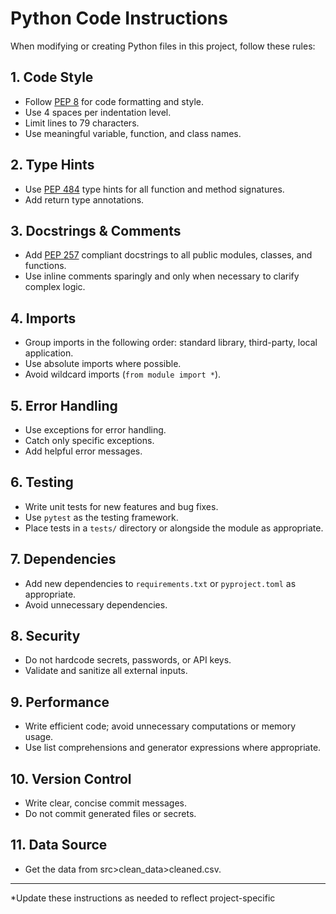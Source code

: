 # Python Code Instructions

When modifying or creating Python files in this project, follow these rules:

## 1. Code Style
- Follow [PEP 8](https://peps.python.org/pep-0008/) for code formatting and style.
- Use 4 spaces per indentation level.
- Limit lines to 79 characters.
- Use meaningful variable, function, and class names.

## 2. Type Hints
- Use [PEP 484](https://peps.python.org/pep-0484/) type hints for all function and method signatures.
- Add return type annotations.

## 3. Docstrings & Comments
- Add [PEP 257](https://peps.python.org/pep-0257/) compliant docstrings to all public modules, classes, and functions.
- Use inline comments sparingly and only when necessary to clarify complex logic.

## 4. Imports
- Group imports in the following order: standard library, third-party, local application.
- Use absolute imports where possible.
- Avoid wildcard imports (`from module import *`).

## 5. Error Handling
- Use exceptions for error handling.
- Catch only specific exceptions.
- Add helpful error messages.

## 6. Testing
- Write unit tests for new features and bug fixes.
- Use `pytest` as the testing framework.
- Place tests in a `tests/` directory or alongside the module as appropriate.

## 7. Dependencies
- Add new dependencies to `requirements.txt` or `pyproject.toml` as appropriate.
- Avoid unnecessary dependencies.

## 8. Security
- Do not hardcode secrets, passwords, or API keys.
- Validate and sanitize all external inputs.

## 9. Performance
- Write efficient code; avoid unnecessary computations or memory usage.
- Use list comprehensions and generator expressions where appropriate.

## 10. Version Control
- Write clear, concise commit messages.
- Do not commit generated files or secrets.

## 11. Data Source
- Get the data from src>clean_data>cleaned.csv.

---

*Update these instructions as needed to reflect project-specific